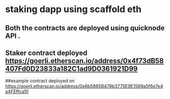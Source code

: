 # staking dapp using scaffold eth 
## Both the contracts are deployed using quicknode API .
## Staker contract deployed  https://goerli.etherscan.io/address/0x4f73dB58407Fd0D23833a182C1ad9D0361921D99
##example contract deployed on https://goerli.etherscan.io/address/0x6b5885B478b3775E9E1569a5f6e7e4a4FEffca10
